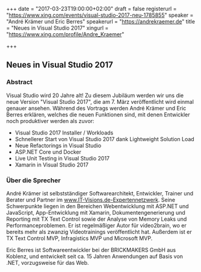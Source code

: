 +++
date = "2017-03-23T19:00:00+02:00"
draft = false
registerurl = "https://www.xing.com/events/visual-studio-2017-neu-1785855"
speaker = "André Krämer und Eric Berres"
speakerurl = "https://andrekraemer.de"
title = "Neues in Visual Studio 2017"
xingurl = "https://www.xing.com/profile/Andre_Kraemer"

+++

## Neues in Visual Studio 2017

### Abstract

Visual Studio wird 20 Jahre alt! Zu diesem Jubiläum werden wir uns die neue Version "Visual Studio 2017", die am 7. März veröffentlicht wird einmal genauer ansehen. Während des Vortrags werden André Krämer und Eric Berres erklären, welches die neuen Funktionen sind, mit denen Entwickler noch produktiver werden als zuvor:

- Visual Studio 2017 Installer / Workloads
- Schnellerer Start von Visual Studio 2017 dank Lightweight Solution Load
- Neue Refactorings in Visual Studio
- ASP.NET Core und Docker
- Live Unit Testing in Visual Studio 2017
- Xamarin in Visual Studio 2017

### Über die Sprecher

André Krämer ist selbstständiger Softwarearchitekt, Entwickler, Trainer und Berater und Partner im www.IT-Visions.de-Expertennetzwerk.
Seine Schwerpunkte liegen in den Bereichen Webentwicklung mit ASP.NET und JavaScript, App-Entwicklung mit Xamarin, Dokumentengenerierung
und Reporting mit TX Text Control sowie der Analyse von Memory Leaks und Performanceproblemen.
Er ist regelmäßiger Autor für video2brain, wo er bereits mehr als zwanzig Videotrainings veröffentlicht hat.
Außerdem ist er TX Text Control MVP, Infragistics MVP und Microsoft MVP.

Eric Berres ist Softwareentwickler bei der BRICKMAKERS GmbH aus Koblenz,
und entwickelt seit ca. 15 Jahren Anwendungen auf Basis von .NET, vorzugsweise für das Web.

